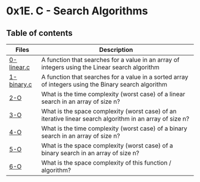 # 0x1E. C - Search Algorithms

## Table of contents
Files | Description
----- | -----------
[0-linear.c](./0-linear.c) | A function that searches for a value in an array of integers using the Linear search algorithm
[1-binary.c](./1-binary.c) | A function that searches for a value in a sorted array of integers using the Binary search algorithm
[2-O](./2-O) | What is the time complexity (worst case) of a linear search in an array of size n?
[3-O](./3-O) | What is the space complexity (worst case) of an iterative linear search algorithm in an array of size n?
[4-O](./4-O) | What is the time complexity (worst case) of a binary search in an array of size n?
[5-O](./5-O) | What is the space complexity (worst case) of a binary search in an array of size n?
[6-O](./6-O) | What is the space complexity of this function / algorithm?

